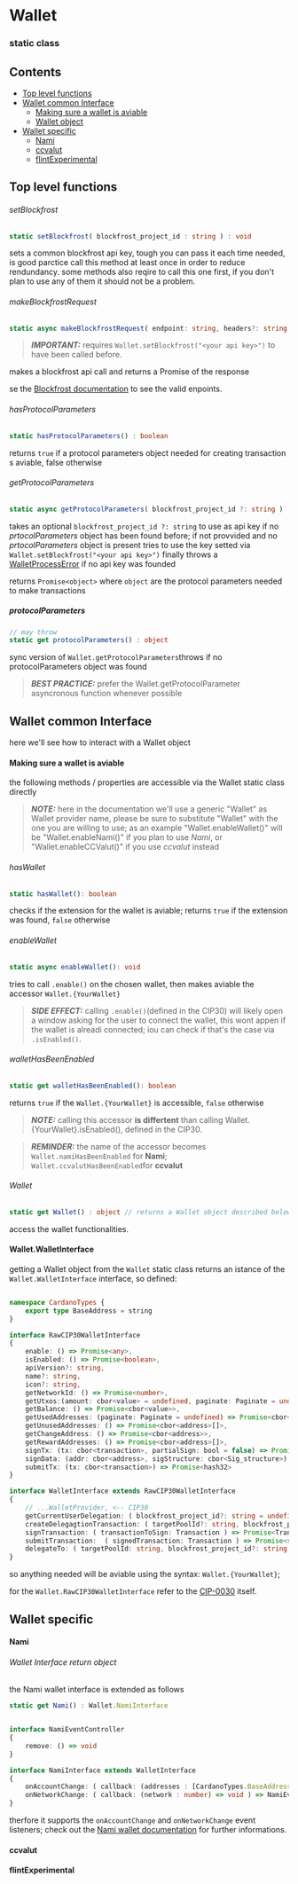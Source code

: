 # Wallet

### static class

## Contents
- [Top level functions](#top_level_functions)
- [Wallet common Interface](#wallet_common_interface)
    - [Making sure a wallet is aviable](#check_for_wallet)
    - [Wallet object](#wallet_object)
- [Wallet specific](#wallet_specific)
    - [Nami](#nami_specific)
    - [ccvalut](#ccvalut_specific)
    - [flintExperimental](#flintExperimental_specific)

<a name="top_level_functions">
</a>
<h2>Top level functions</h2>

###### setBlockfrost

```ts
static setBlockfrost( blockfrost_project_id : string ) : void
```
sets a common blockfrost api key, tough you can pass it each time needed, is good parctice call this method at least once in order to reduce rendundancy.
some methods also reqire to call this one first, if you don't plan to use any of them it should not be a problem.

###### makeBlockfrostRequest

```ts
static async makeBlockfrostRequest( endpoint: string, headers?: string, body?: string ): any
```

> **_IMPORTANT:_** requires ```Wallet.setBlockfrost("<your api key>")``` to have been called before.


makes a blockfrost api call and returns a Promise of the response

se the [Blockfrost documentation](https://docs.blockfrost.io/) to see the valid enpoints.

###### hasProtocolParameters

```ts
static hasProtocolParameters() : boolean
```

returns ```true``` if a protocol parameters object needed for creating transaction s aviable, false otherwise 

###### getProtocolParameters

```ts
static async getProtocolParameters( blockfrost_project_id ?: string ) : object
```

takes an optional ```blockfrost_project_id ?: string``` to use as api key if no _prtocolParameters_ object has been found before;
if not provvided and no _prtocolParameters_ object is present tries to use the key setted via ```Wallet.setBlockfrost("<your api key>")```
finally throws a [WalletProcessError]() if no api key was founded

returns ```Promise<object>``` where ```object``` are the protocol parameters needed to make transactions

##### protocolParameters
```ts
// may throw
static get protocolParameters() : object
```
sync version of ```Wallet.getProtocolParameters```throws if no protocolParameters object was found

> **_BEST PRACTICE:_** prefer the Wallet.getProtocolParameter asyncronous function whenever possible



<a name="wallet_common_interface">
</a>
<h2>Wallet common Interface</h2>

here we'll see how to interact with a Wallet object

<a name="check_for_wallet">
</a>
<h4>Making sure a wallet is aviable</h4>

the following methods / properties are accessible via the Wallet static class directly

> **_NOTE:_**  here in the documentation we'll use a generic "Wallet" as Wallet provider name, please be sure to substitute "Wallet" with the one you are willing to use; as an example "Wallet.enableWallet()" will be "Wallet.enableNami()" if you plan to use _Nami_, or "Wallet.enableCCValut()" if you use _ccvalut_ instead

###### hasWallet

```ts
static hasWallet(): boolean
```

checks if the extension for the wallet is aviable;
returns ```true``` if the extension was found, ```false``` otherwise

###### enableWallet

```ts
static async enableWallet(): void
```

tries to call ```.enable()``` on the chosen wallet, then makes aviable the accessor ```Wallet.{YourWallet}```  

> **_SIDE EFFECT:_**  calling ```.enable()```(defined in the CIP30) will likely open a window asking for the user to connect the wallet,
this wont appen if the wallet is alreadi connected; iou can check if that's the case via ```.isEnabled()```.


###### walletHasBeenEnabled

```ts
static get walletHasBeenEnabled(): boolean
```

returns ```true``` if the ```Wallet.{YourWallet}``` is accessible, ```false``` otherwise

> **_NOTE:_**  calling this accessor **is differtent** than calling Wallet.{YourWallet}.isEnabled(), defined in the CIP30.

> **_REMINDER:_**  the name of the accessor becomes ```Wallet.namiHasBeenEnabled``` for **Nami**; ```Wallet.ccvalutHasBeenEnabled```for **ccvalut**


###### Wallet

```ts
static get Wallet() : object // returns a Wallet object described below
```

access the wallet functionalities.

<a name="wallet_object">
</a>
<h4>Wallet.WalletInterface</h4>

getting a Wallet object from the ```Wallet``` static class returns an istance of the ```Wallet.WalletInterface``` interface,
so defined:

```ts

namespace CardanoTypes {
    export type BaseAddress = string
}

interface RawCIP30WalletInterface
{
    enable: () => Promise<any>,
    isEnabled: () => Promise<boolean>,
    apiVersion?: string,
    name?: string,
    icon?: string,
    getNetworkId: () => Promise<number>,
    getUtxos:(amount: cbor<value> = undefined, paginate: Paginate = undefined) => Promise<TransactionUnspentOutput[] | undefined>,
    getBalance: () => Promise<cbor<value>>,
    getUsedAddresses: (paginate: Paginate = undefined) => Promise<cbor<address>[]>,
    getUnusedAddresses: () => Promise<cbor<address>[]>,
    getChangeAddress: () => Promise<cbor<address>>,
    getRewardAddresses: () => Promise<cbor<address>[]>,
    signTx: (tx: cbor<transaction>, partialSign: bool = false) => Promise<cbor<transaction_witness_set>>,
    signData: (addr: cbor<address>, sigStructure: cbor<Sig_structure>) => Promise<Bytes>,
    submitTx: (tx: cbor<transaction>) => Promise<hash32>
}

interface WalletInterface extends RawCIP30WalletInterface
{
    // ...WalletProvider, <-- CIP30 
    getCurrentUserDelegation: ( blockfrost_project_id?: string = undefined ) => Promise<object>,
    createDelegagtionTransaction: ( targetPoolId?: string, blockfrost_project_id?: string = undefined ) => Promise<Transaction>,
    signTransaction: ( transactionToSign: Transaction ) => Promise<Transaction>,
    submitTransaction:  ( signedTransaction: Transaction ) => Promise<string>,
    delegateTo: ( targetPoolId: string, blockfrost_project_id?: string = undefined ) => Promise<string>
}

```
so anything needed will be aviable using the syntax: ```Wallet.{YourWallet}```;

for the ```Wallet.RawCIP30WalletInterface``` refer to the [CIP-0030](https://github.com/cardano-foundation/CIPs/tree/master/CIP-0030) itself.

<a name="wallet_specific">
</a>
<h2>Wallet specific</h2>


<a name="nami_specific">
</a>
<h4>Nami</h4>

###### Wallet Interface return object

the Nami wallet interface is extended as follows

```ts
static get Nami() : Wallet.NamiInterface
```

```ts

interface NamiEventController
{
    remove: () => void
}

interface NamiInterface extends WalletInterface
{
    onAccountChange: ( callback: (addresses : [CardanoTypes.BaseAddress]) => void ) => NamiEventController
    onNetworkChange: ( callback: (network : number) => void ) => NamiEventController
}

```

therfore it supports the ```onAccountChange``` and ```onNetworkChange``` event listeners;
check out the [Nami wallet documentation](https://github.com/Berry-Pool/nami-wallet#cardanoonaccountchangeaddresses) for further informations.

<a name="ccvalut_specific">
</a>
<h4>ccvalut</h4>

<a name="flintExperimental_specific">
</a>
<h4>flintExperimental</h4>